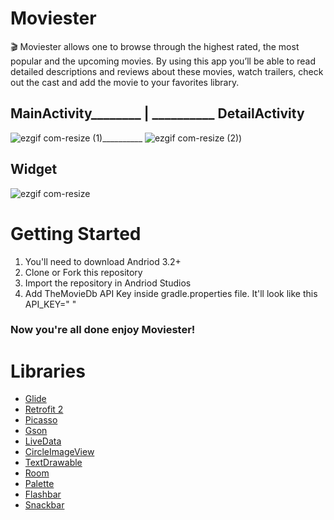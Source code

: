 # Moviester
 🎬 Moviester allows one to browse through the highest rated, the most popular and the upcoming movies. By using this app you’ll be able to read detailed descriptions and reviews about these movies, watch trailers, check out the cast and add the movie to your favorites library. 



     
## MainActivity________  | __________ DetailActivity

![ezgif com-resize (1)](https://user-images.githubusercontent.com/42677333/67908067-6dd2d580-fb50-11e9-9f09-8f0b03658022.gif)__________ ![ezgif com-resize (2)](https://user-images.githubusercontent.com/42677333/67908333-8abbd880-fb51-11e9-9183-ddac969f5908.gif))




## **Widget**

![ezgif com-resize](https://user-images.githubusercontent.com/42677333/67908580-60b6e600-fb52-11e9-8bef-54e700997cce.jpg)

# Getting Started

1. You'll need to download Andriod 3.2+
2. Clone or Fork this repository
3. Import the repository in Andriod Studios
4. Add TheMovieDb API Key inside gradle.properties file. 
   It'll look like this API_KEY=" "

### Now you're all done enjoy **Moviester!**

# **Libraries**
- [Glide](https://github.com/bumptech/glide)
- [Retrofit 2](https://github.com/square/retrofit)
- [Picasso](	https://github.com/square/picasso)
- [Gson](https://github.com/google/gson)
- [LiveData](https://developer.android.com/topic/libraries/architecture/livedata)
- [CircleImageView](https://github.com/hdodenhof/CircleImageView)
- [TextDrawable](https://github.com/amulyakhare/TextDrawable)
- [Room](https://developer.android.com/topic/libraries/architecture/room)
- [Palette](https://developer.android.com/reference/android/support/v7/graphics/Palette)
- [Flashbar](https://github.com/aritraroy/Flashbar)
- [Snackbar](https://developer.android.com/reference/android/support/design/widget/Snackbar)

